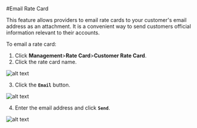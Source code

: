 #Email Rate Card

This feature allows providers to email rate cards to your customer's email address as an attachment. It is a convenient way to send customers official information relevant to their accounts.  

To email a rate card:
1. Click **Management**>**Rate Card**>**Customer Rate Card**.
2. Click the rate card name.

![alt text][email-ratecard-1]

3. Click the **`Email`** button.


![alt text][email-ratecard-2]


4. Enter the email address and click **`Send`**.

![alt text][email-ratecard-3]


[email-ratecard-1]: https://raw.githubusercontent.com/digipigeon/connexcs-user-docs/master/img/email-ratecard-1.png "Email-Ratecard-1"
[email-ratecard-2]: https://raw.githubusercontent.com/digipigeon/connexcs-user-docs/master/img/email-ratecard-2.png "Email-Ratecard-2"
[email-ratecard-3]: https://raw.githubusercontent.com/digipigeon/connexcs-user-docs/master/img/email-ratecard-3.png "Email-Ratecard-3"
